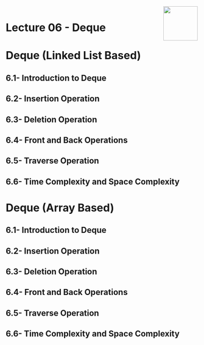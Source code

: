 <img align="right" width="90" height="90" src="https://github.com/cs-MohamedAyman/Computer-Science-Textbooks/blob/master/logos/data-structures.jpg">

# Lecture 06 - Deque

# Deque (Linked List Based)
## 6.1- Introduction to Deque
## 6.2- Insertion Operation
## 6.3- Deletion Operation
## 6.4- Front and Back Operations
## 6.5- Traverse Operation
## 6.6- Time Complexity and Space Complexity

# Deque (Array Based)
## 6.1- Introduction to Deque
## 6.2- Insertion Operation
## 6.3- Deletion Operation
## 6.4- Front and Back Operations
## 6.5- Traverse Operation
## 6.6- Time Complexity and Space Complexity
